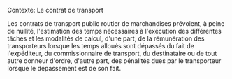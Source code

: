 Contexte: Le contrat de transport

Les contrats de transport public routier de marchandises prévoient, à peine de nullité, l'estimation des temps nécessaires à l'exécution des différentes tâches et les modalités de calcul, d'une part, de la rémunération des transporteurs lorsque les temps alloués sont dépassés du fait de l'expéditeur, du commissionnaire de transport, du destinataire ou de tout autre donneur d'ordre, d'autre part, des pénalités dues par le transporteur lorsque le dépassement est de son fait.